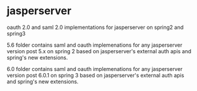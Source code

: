 # jasperserver
oauth 2.0 and saml 2.0 implementations for jasperserver on spring2 and spring3

5.6 folder contains saml and oauth implemenations for any jasperserver version post 5.x on spring 2 based on jasperserver's external auth apis
and spring's new extensions.


6.0 folder contains saml and oauth implemenations for any jasperserver version post 6.0.1 on spring 3 based on jasperserver's external auth apis
and spring's new extensions.


